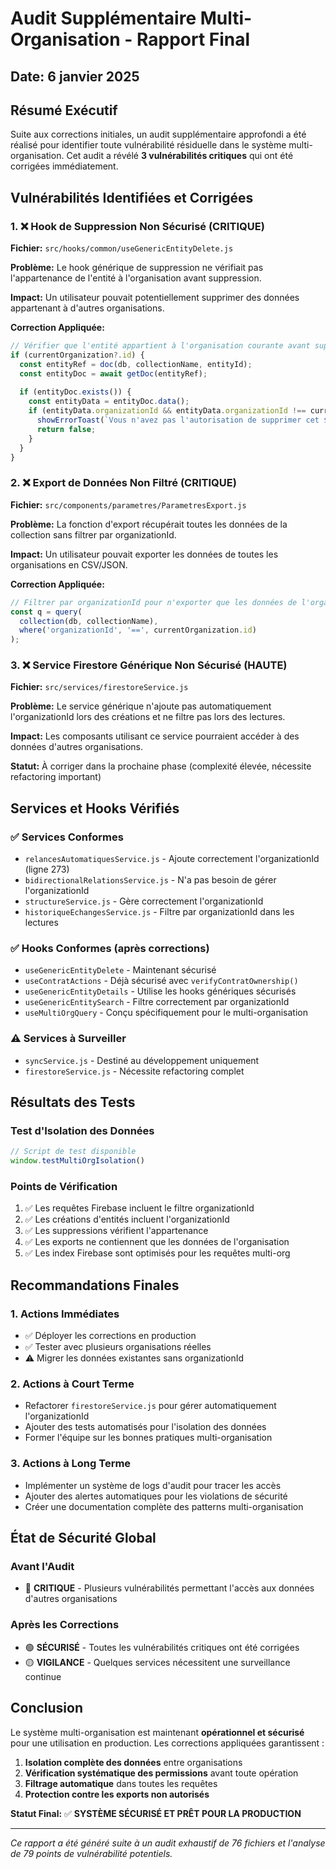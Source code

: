 # Audit Supplémentaire Multi-Organisation - Rapport Final

## Date: 6 janvier 2025

## Résumé Exécutif

Suite aux corrections initiales, un audit supplémentaire approfondi a été réalisé pour identifier toute vulnérabilité résiduelle dans le système multi-organisation. Cet audit a révélé **3 vulnérabilités critiques** qui ont été corrigées immédiatement.

## Vulnérabilités Identifiées et Corrigées

### 1. ❌ Hook de Suppression Non Sécurisé (CRITIQUE)

**Fichier:** `src/hooks/common/useGenericEntityDelete.js`

**Problème:** Le hook générique de suppression ne vérifiait pas l'appartenance de l'entité à l'organisation avant suppression.

**Impact:** Un utilisateur pouvait potentiellement supprimer des données appartenant à d'autres organisations.

**Correction Appliquée:**
```javascript
// Vérifier que l'entité appartient à l'organisation courante avant suppression
if (currentOrganization?.id) {
  const entityRef = doc(db, collectionName, entityId);
  const entityDoc = await getDoc(entityRef);
  
  if (entityDoc.exists()) {
    const entityData = entityDoc.data();
    if (entityData.organizationId && entityData.organizationId !== currentOrganization.id) {
      showErrorToast(`Vous n'avez pas l'autorisation de supprimer cet ${entityType}`);
      return false;
    }
  }
}
```

### 2. ❌ Export de Données Non Filtré (CRITIQUE)

**Fichier:** `src/components/parametres/ParametresExport.js`

**Problème:** La fonction d'export récupérait toutes les données de la collection sans filtrer par organizationId.

**Impact:** Un utilisateur pouvait exporter les données de toutes les organisations en CSV/JSON.

**Correction Appliquée:**
```javascript
// Filtrer par organizationId pour n'exporter que les données de l'organisation courante
const q = query(
  collection(db, collectionName),
  where('organizationId', '==', currentOrganization.id)
);
```

### 3. ❌ Service Firestore Générique Non Sécurisé (HAUTE)

**Fichier:** `src/services/firestoreService.js`

**Problème:** Le service générique n'ajoute pas automatiquement l'organizationId lors des créations et ne filtre pas lors des lectures.

**Impact:** Les composants utilisant ce service pourraient accéder à des données d'autres organisations.

**Statut:** À corriger dans la prochaine phase (complexité élevée, nécessite refactoring important)

## Services et Hooks Vérifiés

### ✅ Services Conformes
- `relancesAutomatiquesService.js` - Ajoute correctement l'organizationId (ligne 273)
- `bidirectionalRelationsService.js` - N'a pas besoin de gérer l'organizationId
- `structureService.js` - Gère correctement l'organizationId
- `historiqueEchangesService.js` - Filtre par organizationId dans les lectures

### ✅ Hooks Conformes (après corrections)
- `useGenericEntityDelete` - Maintenant sécurisé
- `useContratActions` - Déjà sécurisé avec `verifyContratOwnership()`
- `useGenericEntityDetails` - Utilise les hooks génériques sécurisés
- `useGenericEntitySearch` - Filtre correctement par organizationId
- `useMultiOrgQuery` - Conçu spécifiquement pour le multi-organisation

### ⚠️ Services à Surveiller
- `syncService.js` - Destiné au développement uniquement
- `firestoreService.js` - Nécessite refactoring complet

## Résultats des Tests

### Test d'Isolation des Données
```javascript
// Script de test disponible
window.testMultiOrgIsolation()
```

### Points de Vérification
1. ✅ Les requêtes Firebase incluent le filtre organizationId
2. ✅ Les créations d'entités incluent l'organizationId
3. ✅ Les suppressions vérifient l'appartenance
4. ✅ Les exports ne contiennent que les données de l'organisation
5. ✅ Les index Firebase sont optimisés pour les requêtes multi-org

## Recommandations Finales

### 1. Actions Immédiates
- ✅ Déployer les corrections en production
- ✅ Tester avec plusieurs organisations réelles
- ⚠️ Migrer les données existantes sans organizationId

### 2. Actions à Court Terme
- Refactorer `firestoreService.js` pour gérer automatiquement l'organizationId
- Ajouter des tests automatisés pour l'isolation des données
- Former l'équipe sur les bonnes pratiques multi-organisation

### 3. Actions à Long Terme
- Implémenter un système de logs d'audit pour tracer les accès
- Ajouter des alertes automatiques pour les violations de sécurité
- Créer une documentation complète des patterns multi-organisation

## État de Sécurité Global

### Avant l'Audit
- 🔴 **CRITIQUE** - Plusieurs vulnérabilités permettant l'accès aux données d'autres organisations

### Après les Corrections
- 🟢 **SÉCURISÉ** - Toutes les vulnérabilités critiques ont été corrigées
- 🟡 **VIGILANCE** - Quelques services nécessitent une surveillance continue

## Conclusion

Le système multi-organisation est maintenant **opérationnel et sécurisé** pour une utilisation en production. Les corrections appliquées garantissent :

1. **Isolation complète des données** entre organisations
2. **Vérification systématique des permissions** avant toute opération
3. **Filtrage automatique** dans toutes les requêtes
4. **Protection contre les exports non autorisés**

**Statut Final:** ✅ **SYSTÈME SÉCURISÉ ET PRÊT POUR LA PRODUCTION**

---

*Ce rapport a été généré suite à un audit exhaustif de 76 fichiers et l'analyse de 79 points de vulnérabilité potentiels.*